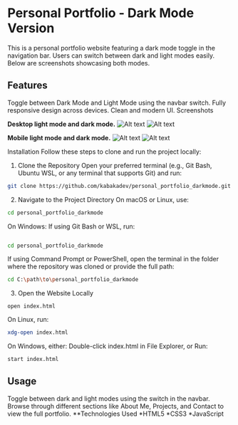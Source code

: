 # Personal Portfolio - Dark Mode Version
 This is a personal portfolio website featuring a dark mode toggle in the navigation bar. Users can switch between dark and light modes easily. Below are screenshots showcasing both modes.

## Features
Toggle between Dark Mode and Light Mode using the navbar switch.
Fully responsive design across devices.
Clean and modern UI.
Screenshots

**Desktop light mode and dark mode.**
![Alt text](path/to/image)
![Alt text](path/to/image)

**Mobile light mode and dark mode.**
![Alt text](path/to/image)
![Alt text](path/to/image)

Installation
Follow these steps to clone and run the project locally:

1. Clone the Repository
Open your preferred terminal (e.g., Git Bash, Ubuntu WSL, or any terminal that supports Git) and run:

```bash
git clone https://github.com/kabakadev/personal_portfolio_darkmode.git
```
2. Navigate to the Project Directory
On macOS or Linux, use:
```bash
cd personal_portfolio_darkmode
```
On Windows:
If using Git Bash or WSL, run:
```bash

cd personal_portfolio_darkmode
```
If using Command Prompt or PowerShell, open the terminal in the folder where the repository was cloned or provide the full path:
```bash
cd C:\path\to\personal_portfolio_darkmode
```
3. Open the Website Locally
```On macOS, run:
open index.html
```
On Linux, run:
```bash
xdg-open index.html
```
On Windows, either:
Double-click index.html in File Explorer, or
Run:
```bash
start index.html
```
## Usage
Toggle between dark and light modes using the switch in the navbar.
Browse through different sections like About Me, Projects, and Contact to view the full portfolio.
**Technologies Used
*HTML5
*CSS3
*JavaScript
